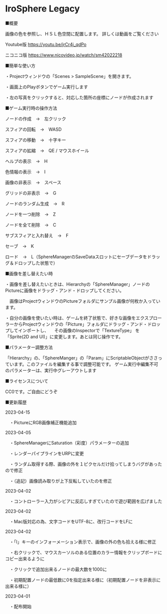 # IroSphere Legacy



■概要

画像の色を参照し、ＨＳＬ色空間に配置します。
詳しくは動画をご覧ください

Youtube版
https://youtu.be/jrCr4j_qdPo

ニコニコ版
https://www.nicovideo.jp/watch/sm42022218



■簡単な使い方

・Projectウィンドウの「Scenes > SampleScene」を開きます。

・画面上のPlayボタンでゲーム実行します

・左の写真をクリックすると、対応した箇所の座標にノードが作成されます



■ゲーム実行時の操作方法

ノードの作成　→　左クリック

スフィアの回転　→　WASD

スフィアの移動　→　十字キー  

スフィアの拡縮　→　QE / マウスホイール

ヘルプの表示　→　H

色情報の表示　→　I

画像の非表示　→　スペース

グリッドの非表示　→　G

ノードのランダム生成　→　R

ノードを一つ削除　→　Z

ノードを全て削除　→　C

サブスフィアと入れ替え　→　F

セーブ　→　K

ロード　→　L（SphereManagerのSaveDataスロットにセーブデータをドラッグ＆ドロップした状態で）



■画像を差し替えたい時


・画像を差し替えたいときは、Hierarchyの「SphereManager」ノードのPictureに画像をドラッグ・アンド・ドロップしてください。

　画像はProjectウィンドウのPictureフォルダにサンプル画像が何枚か入っています。

・自分の画像を使いたい時は、ゲームを終了状態で、好きな画像をエクスプローラーからProjectウィンドウの「Picture」フォルダにドラッグ・アンド・ドロップしてインポートし、
　その画像のInspectorで「TextureType」 を「Sprite(2D and UI)」に変更します。あとは同じ操作です。

 
 
■パラメーター調整方法

「Hierarchy」の、「SphereManger」の「Param」にScriptableObjectがささっています。このファイルを編集する事で調整可能です。 
ゲーム実行中編集不可のパラメーターは、実行中グレーアウトします
 
  ■ライセンスについて
  
CC0です。ご自由にどうぞ



■更新履歴

2023-04-15

　・PictureにRGB画像補正機能追加


2023-04-05

　・SphereManagerにSaturation（彩度）パラメーターの追加

　・レンダーパイプラインをURPに変更

　・ランダム取得する際、画像の外を１ピクセルだけ拾ってしまうバグがあったので修正

　・（追記）画像読み取りが上下反転していたのを修正


2023-04-02

　・コントローラー入力がシビアに反応しすぎていたので遊び範囲を広げました


2023-04-02

　・Mac版対応の為、文字コードをUTF-8に、改行コードをLFに


2023-04-02

　・「I」キーのインフォーメーション表示で、画像の外の色も拾える様に修正

　・右クリックで、マウスカーソルのある位置のカラー情報をクリップボードにコピー出来るように

　・クリックで追加出来るノードの最大数を1000に

　・初期配置ノードの最低数に0を指定出来る様に（初期配置ノードを非表示に出来る様に）


2023-04-01

　・配布開始
